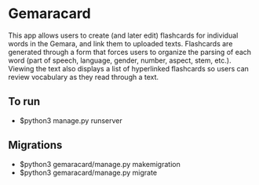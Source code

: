 # Gemaracard

This app allows users to create (and later edit) flashcards for individual words in the Gemara, and link them to uploaded texts. Flashcards are generated through a form that forces users to organize the parsing of each word (part of speech, language, gender, number, aspect, stem, etc.). Viewing the text also displays a list of hyperlinked flashcards so users can review vocabulary as they read through a text.

## To run
- $python3 manage.py runserver

## Migrations
- $python3 gemaracard/manage.py makemigration
- $python3 gemaracard/manage.py migrate
